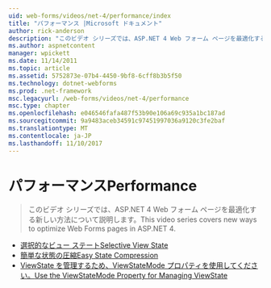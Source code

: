 ```yaml
---
uid: web-forms/videos/net-4/performance/index
title: "パフォーマンス |Microsoft ドキュメント"
author: rick-anderson
description: "このビデオ シリーズでは、ASP.NET 4 Web フォーム ページを最適化する新しい方法について説明します。"
ms.author: aspnetcontent
manager: wpickett
ms.date: 11/14/2011
ms.topic: article
ms.assetid: 5752873e-07b4-4450-9bf8-6cff8b3b5f50
ms.technology: dotnet-webforms
ms.prod: .net-framework
msc.legacyurl: /web-forms/videos/net-4/performance
msc.type: chapter
ms.openlocfilehash: e046546fafa487f53b90e106a69c935a1bc187ad
ms.sourcegitcommit: 9a9483aceb34591c97451997036a9120c3fe2baf
ms.translationtype: MT
ms.contentlocale: ja-JP
ms.lasthandoff: 11/10/2017
---
```

<a name="performance"></a><span data-ttu-id="60b52-103">パフォーマンス</span><span class="sxs-lookup"><span data-stu-id="60b52-103">Performance</span></span>
====================
> <span data-ttu-id="60b52-104">このビデオ シリーズでは、ASP.NET 4 Web フォーム ページを最適化する新しい方法について説明します。</span><span class="sxs-lookup"><span data-stu-id="60b52-104">This video series covers new ways to optimize Web Forms pages in ASP.NET 4.</span></span>


- [<span data-ttu-id="60b52-105">選択的なビュー ステート</span><span class="sxs-lookup"><span data-stu-id="60b52-105">Selective View State</span></span>](aspnet-4-quick-hit-selective-view-state.md)
- [<span data-ttu-id="60b52-106">簡単な状態の圧縮</span><span class="sxs-lookup"><span data-stu-id="60b52-106">Easy State Compression</span></span>](aspnet-4-quick-hit-easy-state-compression.md)
- [<span data-ttu-id="60b52-107">ViewState を管理するため、ViewStateMode プロパティを使用してください。</span><span class="sxs-lookup"><span data-stu-id="60b52-107">Use the ViewStateMode Property for Managing ViewState</span></span>](how-do-i-use-the-viewstatemode-property-for-managing-viewstate.md)
